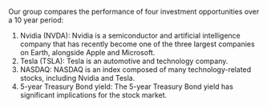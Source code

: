 Our group compares the performance of four investment opportunities over a 10 year period:
1) Nvidia (NVDA): Nvidia is a semiconductor and artificial intelligence company that has recently become one of the three largest companies on Earth, alongside Apple and Microsoft.
2) Tesla (TSLA): Tesla is an automotive and technology company.
3) NASDAQ: NASDAQ is an index composed of many technology-related stocks, including Nvidia and Tesla.
4) 5-year Treasury Bond yield: The 5-year Treasury Bond yield has significant implications for the stock market.